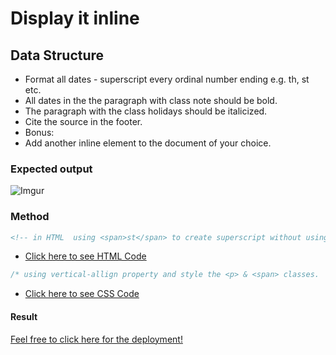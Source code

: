 # Display it inline

## Data Structure

- Format all dates - superscript every ordinal number ending e.g. th, st etc.
- All dates in the the paragraph with class note should be bold.
- The paragraph with the class holidays should be italicized.
- Cite the source in the footer.
- Bonus:
- Add another inline element to the document of your choice.

### Expected output

![Imgur](https://i.imgur.com/kQaGAGw.png)

### Method

```html
<!-- in HTML  using <span>st</span> to create superscript without using HTML <sup> Tag
```

- [Click here to see HTML Code](index.html)

```css
/* using vertical-allign property and style the <p> & <span> classes.
```

- [Click here to see CSS Code](css/style.css)

#### Result

[Feel free to click here for the deployment!](https://ashraftajuddin.github.io/CSS-Inline-Element-Exercise-Vertical-Allign/)
